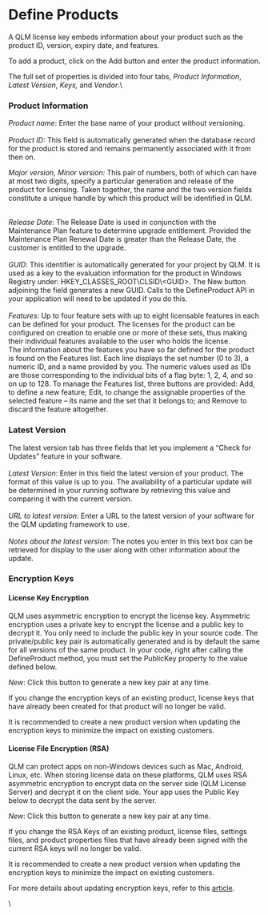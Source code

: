 # Define Products

A QLM license key embeds information about your product such as the product ID, version, expiry date, and features.

To add a product, click on the Add button and enter the product information.

The full set of properties is divided into four tabs, _Product Information_, _Latest Version_, _Keys,_ and _Vendor_.\


### Product Information

_Product name_: Enter the base name of your product without versioning.\
\
_Product ID:_ This field is automatically generated when the database record for the product is stored and remains permanently associated with it from then on.

_Major version, Minor version:_ This pair of numbers, both of which can have at most two digits, specify a particular generation and release of the product for licensing. Taken together, the name and the two version fields constitute a unique handle by which this product will be identified in QLM.

\
_Release Date_: The Release Date is used in conjunction with the Maintenance Plan feature to determine upgrade entitlement. Provided the Maintenance Plan Renewal Date is greater than the Release Date, the customer is entitled to the upgrade.\
\
_GUID_: This identifier is automatically generated for your project by QLM. It is used as a key to the evaluation information for the product in Windows Registry under: HKEY\_CLASSES\_ROOT\CLSID\\\<GUID>. The New button adjoining the field generates a new GUID. Calls to the DefineProduct API in your application will need to be updated if you do this.\
\
_Features_: Up to four feature sets with up to eight licensable features in each can be defined for your product. The licenses for the product can be configured on creation to enable one or more of these sets, thus making their individual features available to the user who holds the license.\
The information about the features you have so far defined for the product is found on the Features list. Each line displays the set number (0 to 3), a numeric ID, and a name provided by you. The numeric values used as IDs are those corresponding to the individual bits of a flag byte: 1, 2, 4, and so on up to 128. To manage the Features list, three buttons are provided: Add, to define a new feature; Edit, to change the assignable properties of the selected feature – its name and the set that it belongs to; and Remove to discard the feature altogether.

### Latest Version

The latest version tab has three fields that let you implement a “Check for Updates” feature in your software.\
\
_Latest Version_: Enter in this field the latest version of your product. The format of this value is up to you. The availability of a particular update will be determined in your running software by retrieving this value and comparing it with the current version.\
\
_URL to latest version_: Enter a URL to the latest version of your software for the QLM updating framework to use.\
\
_Notes about the latest version_: The notes you enter in this text box can be retrieved for display to the user along with other information about the update.

### Encryption Keys

#### License Key Encryption

QLM uses asymmetric encryption to encrypt the license key. Asymmetric encryption uses a private key to encrypt the license and a public key to decrypt it. You only need to include the public key in your source code. The private/public key pair is automatically generated and is by default the same for all versions of the same product. In your code, right after calling the DefineProduct method, you must set the PublicKey property to the value defined below.

_New_: Click this button to generate a new key pair at any time.&#x20;

If you change the encryption keys of an existing product, license keys that have already been created for that product will no longer be valid.

It is recommended to create a new product version when updating the encryption keys to minimize the impact on existing customers.

#### License File Encryption (RSA)

QLM can protect apps on non-Windows devices such as Mac, Android, Linux, etc. When storing license data on these platforms, QLM uses RSA asymmetric encryption to encrypt data on the server side (QLM License Server) and decrypt it on the client side. Your app uses the Public Key below to decrypt the data sent by the server.

_New_: Click this button to generate a new key pair at any time.&#x20;

If you change the RSA Keys of an existing product, license files, settings files, and product properties files that have already been signed with the current RSA keys will no longer be valid.

It is recommended to create a new product version when updating the encryption keys to minimize the impact on existing customers.

For more details about updating encryption keys, refer to this [article](../../how-to/how-to-release-a-new-version-of-your-product-with-new-encryption-keys.md).

\
